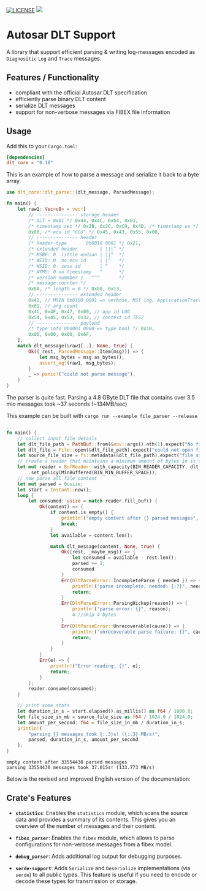 [![LICENSE](https://img.shields.io/github/license/esrlabs/dlt-core?color=blue)](LICENSE.txt)
[![](https://github.com/esrlabs/dlt-core/workflows/CI/badge.svg)](https://github.com/esrlabs/dlt-core/actions)

# Autosar DLT Support

A library that support efficient parsing & writing log-messages encoded as `Diagnositic` `Log` and `Trace` messages.

## Features / Functionality

* compliant with the official Autosar DLT specification
* efficiently parse binary DLT content
* serialize DLT messages
* support for non-verbose messages via FIBEX file information

## Usage

Add this to your `Cargo.toml`:

```toml
[dependencies]
dlt_core = "0.18"
```

This is an example of how to parse a message and serialize it back to a byte array.

```rust
use dlt_core::dlt_parse::{dlt_message, ParsedMessage};

fn main() {
    let raw1: Vec<u8> = vec![
        // --------------- storage header
        /* DLT + 0x01 */ 0x44, 0x4C, 0x54, 0x01,
        /* timestamp sec */ 0x2B, 0x2C, 0xC9, 0x4D, /* timestamp us */ 0x7A, 0xE8, 0x01,
        0x00, /* ecu id "ECU" */ 0x45, 0x43, 0x55, 0x00,
        // --------------- header
        /* header-type       0b0010 0001 */ 0x21,
        /* extended header        | |||^ */
        /* MSBF: 0  little endian | ||^  */
        /* WEID: 0  no ecu id     | |^   */
        /* WSID: 0  sess id       | ^    */
        /* WTMS: 0 no timestamp   ^      */
        /* version nummber 1   ^^^       */
        /* message counter */
        0x0A, /* length = 0 */ 0x00, 0x13,
        // --------------- extended header
        0x41, // MSIN 0b0100 0001 => verbose, MST log, ApplicationTraceType::State
        0x01, // arg count
        0x4C, 0x4F, 0x47, 0x00, // app id LOG
        0x54, 0x45, 0x53, 0x32, // context id TES2
        // --------------- payload
        /* type info 0b0001 0000 => type bool */ 0x10,
        0x00, 0x00, 0x00, 0x6F,
    ];
    match dlt_message(&raw1[..], None, true) {
        Ok((_rest, ParsedMessage::Item(msg))) => {
            let msg_bytes = msg.as_bytes();
            assert_eq!(raw1, msg_bytes);
        }
        _ => panic!("could not parse message"),
    }
}
```

The parser is quite fast. Parsing a 4.8 GByte DLT file that contains over 3.5 mio messages took ~37 seconds (~134MB/sec)

This example can be built with `cargo run --example file_parser --release`

```rust
...
fn main() {
    // collect input file details
    let dlt_file_path = PathBuf::from(&env::args().nth(1).expect("No filename given"));
    let dlt_file = File::open(&dlt_file_path).expect("could not open file");
    let source_file_size = fs::metadata(&dlt_file_path).expect("file size error").len();
    // create a reader that maintains a minimum amount of bytes in it's buffer
    let mut reader = BufReader::with_capacity(BIN_READER_CAPACITY, dlt_file)
        .set_policy(MinBuffered(BIN_MIN_BUFFER_SPACE));
    // now parse all file content
    let mut parsed = 0usize;
    let start = Instant::now();
    loop {
        let consumed: usize = match reader.fill_buf() {
            Ok(content) => {
                if content.is_empty() {
                    println!("empty content after {} parsed messages", parsed);
                    break;
                }
                let available = content.len();

                match dlt_message(content, None, true) {
                    Ok((rest, _maybe_msg)) => {
                        let consumed = available - rest.len();
                        parsed += 1;
                        consumed
                    }
                    Err(DltParseError::IncompleteParse { needed }) => {
                        println!("parse incomplete, needed: {:?}", needed);
                        return;
                    }
                    Err(DltParseError::ParsingHickup(reason)) => {
                        println!("parse error: {}", reason);
                        4 //skip 4 bytes
                    }
                    Err(DltParseError::Unrecoverable(cause)) => {
                        println!("unrecoverable parse failure: {}", cause);
                        return;
                    }
                }
            }
            Err(e) => {
                println!("Error reading: {}", e);
                return;
            }
        };
        reader.consume(consumed);
    }

    // print some stats
    let duration_in_s = start.elapsed().as_millis() as f64 / 1000.0;
    let file_size_in_mb = source_file_size as f64 / 1024.0 / 1024.0;
    let amount_per_second: f64 = file_size_in_mb / duration_in_s;
    println!(
        "parsing {} messages took {:.3}s! ({:.3} MB/s)",
        parsed, duration_in_s, amount_per_second
    );
}
```

```
empty content after 33554430 parsed messages
parsing 33554430 messages took 37.015s! (133.773 MB/s)
```

Below is the revised and improved English version of the documentation:

## Crate's Features

- **`statistics`**: Enables the `statistics` module, which scans the source data and provides a summary of its contents. This gives you an overview of the number of messages and their content.

- **`fibex_parser`**: Enables the `fibex` module, which allows to parse configurations for non-verbose messages from a fibex model.

- **`debug_parser`**: Adds additional log output for debugging purposes.

- **`serde-support`**: Adds `Serialize` and `Deserialize` implementations (via `serde`) to all public types. This feature is useful if you need to encode or decode these types for transmission or storage.
